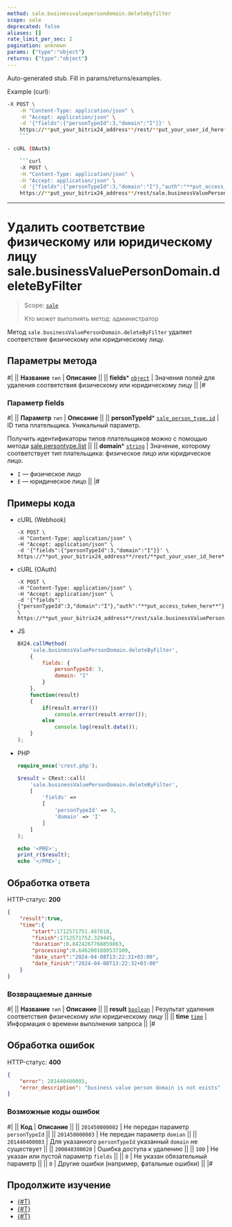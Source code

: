```yaml
---
method: sale.businessvaluepersondomain.deletebyfilter
scope: sale
deprecated: false
aliases: []
rate_limit_per_sec: 2
pagination: unknown
params: {"type":"object"}
returns: {"type":"object"}
---
```


Auto-generated stub. Fill in params/returns/examples.

Example (curl):

```bash
-X POST \
    -H "Content-Type: application/json" \
    -H "Accept: application/json" \
    -d '{"fields":{"personTypeId":3,"domain":"I"}}' \
    https://**put_your_bitrix24_address**/rest/**put_your_user_id_here**/**put_your_webhook_here**/sale.businessValuePersonDomain.deleteByFilter
    ```

- cURL (OAuth)

    ```curl
    -X POST \
    -H "Content-Type: application/json" \
    -H "Accept: application/json" \
    -d '{"fields":{"personTypeId":3,"domain":"I"},"auth":"**put_access_token_here**"}' \
    https://**put_your_bitrix24_address**/rest/sale.businessValuePersonDomain.deleteByFilter
```

---

# Удалить соответствие физическому или юридическому лицу sale.businessValuePersonDomain.deleteByFilter

> Scope: [`sale`](../../scopes/permissions.md)
>
> Кто может выполнять метод: администратор

Метод `sale.businessValuePersonDomain.deleteByFilter` удаляет соответствие физическому или юридическому лицу. 

## Параметры метода



#|
|| **Название**
`тип` | **Описание** ||
|| **fields***
[`object`](../../data-types.md) | Значения полей для удаления соответствия физическому или юридическому лицу ||
|#

### Параметр fields



#|
|| **Параметр**
`тип` | **Описание** ||
|| **personTypeId***
[`sale_person_type.id`](../data-types.md) | ID типа плательщика. Уникальный параметр. 

Получить идентификаторы типов плательщиков можно с помощью метода [sale.persontype.list](../person-type/sale-person-type-list.md) ||
|| **domain***
[`string`](../../data-types.md) | Значение, которому соответствует тип плательщика: физическое лицо или юридическое лицо.
- `I` — физическое лицо
- `E` — юридическое лицо ||
|#

## Примеры кода





- cURL (Webhook)

    ```curl
    -X POST \
    -H "Content-Type: application/json" \
    -H "Accept: application/json" \
    -d '{"fields":{"personTypeId":3,"domain":"I"}}' \
    https://**put_your_bitrix24_address**/rest/**put_your_user_id_here**/**put_your_webhook_here**/sale.businessValuePersonDomain.deleteByFilter
    ```

- cURL (OAuth)

    ```curl
    -X POST \
    -H "Content-Type: application/json" \
    -H "Accept: application/json" \
    -d '{"fields":{"personTypeId":3,"domain":"I"},"auth":"**put_access_token_here**"}' \
    https://**put_your_bitrix24_address**/rest/sale.businessValuePersonDomain.deleteByFilter
    ```

- JS

    ```js
    BX24.callMethod(
        'sale.businessValuePersonDomain.deleteByFilter', 
        {
            fields: {
                personTypeId: 3,
                domain: "I"
            }
        },
        function(result)
        {
            if(result.error())
                console.error(result.error());
            else
                console.log(result.data());
        }
    );
    ```

- PHP

    ```php
    require_once('crest.php');

    $result = CRest::call(
        'sale.businessValuePersonDomain.deleteByFilter',
        [
            'fields' =>
            [
                'personTypeId' => 3,
                'domain' => 'I'
            ]
        ]
    );

    echo '<PRE>';
    print_r($result);
    echo '</PRE>';
    ```



## Обработка ответа

HTTP-статус: **200**

```json
{
    "result":true,
    "time":{
        "start":1712571751.487018,
        "finish":1712571752.329445,
        "duration":0.8424267768859863,
        "processing":0.6462001800537109,
        "date_start":"2024-04-08T13:22:31+03:00",
        "date_finish":"2024-04-08T13:22:32+03:00"
    }
}
```

### Возвращаемые данные

#|
|| **Название**
`тип` | **Описание** ||
|| **result**
[`boolean`](../../data-types.md) | Результат удаления соответствия физическому или юридическому лицу ||
|| **time**
[`time`](../../data-types.md) | Информация о времени выполнения запроса ||
|#

## Обработка ошибок

HTTP-статус: **400**

```json
{
    "error": 201440400003,
    "error_description": "business value person domain is not exists"
}
```



### Возможные коды ошибок

#|
|| **Код** | **Описание** ||
|| `201450000002` | Не передан параметр `personTypeId` ||
|| `201450000003` | Не передан параметр `domian` ||
|| `201440400003` | Для указанного `personTypeId` указанный `domain` не существует ||
|| `200040300020` | Ошибка доступа к удалению ||
|| `100` | Не указан или пустой параметр `fields` ||
|| `0` | Не указан обязательный параметр ||
|| `0` | Другие ошибки (например, фатальные ошибки) ||
|#



## Продолжите изучение 

- [{#T}](./sale-business-value-person-domain-add.md)
- [{#T}](./sale-business-value-person-domain-list.md)
- [{#T}](./sale-business-value-person-domain-get-fields.md)
